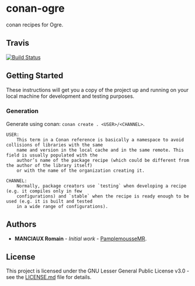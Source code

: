 # conan-ogre

conan recipes for Ogre.

## Travis

[![Build Status](https://travis-ci.com/PamplemousseMR/conan-ogre.svg?branch=master)](https://travis-ci.com/PamplemousseMR/conan-ogre)

## Getting Started

These instructions will get you a copy of the project up and running on your local machine for development and testing purposes.

### Generation

Generate using conan: `conan create . <USER>/<CHANNEL>`.
```
USER:
	This term in a Conan reference is basically a namespace to avoid collisions of libraries with the same
	name and version in the local cache and in the same remote. This field is usually populated with the
	author’s name of the package recipe (which could be different from the author of the library itself)
	or with the name of the organization creating it.

CHANNEL:
	Normally, package creators use `testing` when developing a recipe (e.g. it compiles only in few
	configurations) and `stable` when the recipe is ready enough to be used (e.g. it is built and tested
	in a wide range of configurations).
```

## Authors

* **MANCIAUX Romain** - *Initial work* - [PamplemousseMR](https://github.com/PamplemousseMR).

## License

This project is licensed under the GNU Lesser General Public License v3.0 - see the [LICENSE.md](LICENSE.md) file for details.